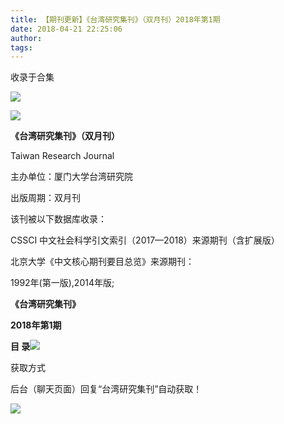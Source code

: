 ```yaml
---
title: 【期刊更新】《台湾研究集刊》（双月刊）2018年第1期
date: 2018-04-21 22:25:06
author: 
tags: 
---
```



收录于合集

![](/images/3761/2.gif)

  

  

![](/images/3761/3.jpeg)

**《台湾研究集刊》（双月刊）**

Taiwan Research Journal

主办单位：厦门大学台湾研究院

出版周期：双月刊

该刊被以下数据库收录：

CSSCI 中文社会科学引文索引（2017—2018）来源期刊（含扩展版）

北京大学《中文核心期刊要目总览》来源期刊：

1992年(第一版),2014年版;

  

 **《台湾研究集刊》**

 **2018年第1期**

 **目 录**![](/images/3761/4.png)

获取方式

后台（聊天页面）回复“台湾研究集刊”自动获取！

![](/images/3761/5.gif)

